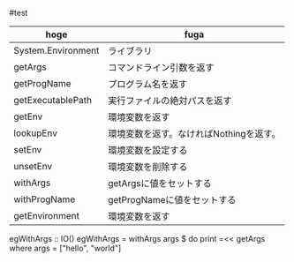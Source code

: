 #test

|hoge|fuga|
----|----
|System.Environment|ライブラリ|
|getArgs|コマンドライン引数を返す|
|getProgName|プログラム名を返す|
|getExecutablePath|実行ファイルの絶対パスを返す|
|getEnv|環境変数を返す|
|lookupEnv|環境変数を返す。なければNothingを返す。|
|setEnv|環境変数を設定する|
|unsetEnv|環境変数を削除する|
|withArgs|getArgsに値をセットする|
|withProgName|getProgNameに値をセットする|
|getEnvironment|環境変数を返す|

egWithArgs :: IO()
egWithArgs = withArgs args $ do
  print =<< getArgs
  where
    args = ["hello", "world"]
